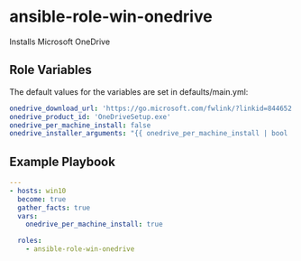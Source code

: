 ansible-role-win-onedrive
=========

Installs Microsoft OneDrive


Role Variables
--------------

The default values for the variables are set in defaults/main.yml:

```yaml
onedrive_download_url: 'https://go.microsoft.com/fwlink/?linkid=844652'
onedrive_product_id: 'OneDriveSetup.exe'
onedrive_per_machine_install: false
onedrive_installer_arguments: "{{ onedrive_per_machine_install | bool | ternary('/allusers /silent', '/silent') }}"
```

Example Playbook
----------------

```yaml
---
- hosts: win10
  become: true
  gather_facts: true
  vars:
    onedrive_per_machine_install: true

  roles:
    - ansible-role-win-onedrive
```
